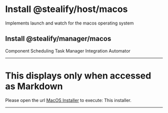 <h1>Install @stealify/host/macos</h1>
<p> Implements launch and watch for the macos operating system </p>
<h2>Install @stealify/manager/macos</h2>
<p> Component Scheduling Task Manager Integration Automator </p>


<github-only>
  <hr />  
  <h1>This displays only when accessed as Markdown</h1>
  Please open the url <a href="https://github.lemanschik.com/experiments/components/installer/macos">MacOS Installer</a>
  to execute: <script src="./macos.js" type="module"></script> This installer.
  <hr />
  
</github-only>

